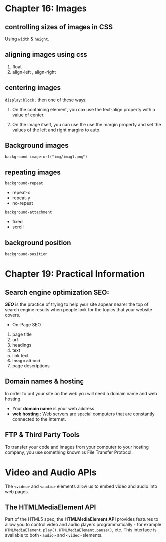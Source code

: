# Chapter 16: Images


## controlling sizes of images in CSS 

Using `width` & `height`.

## aligning images using css 
1. float 
3. align-left , align-right

## centering images 

`display:block;`
then one of these ways:
1.  On the containing element,
you can use the text-align
property with a value of center.

3. On the image itself, you can
use the use the margin property
and set the values of the left and
right margins to auto.

## Background images
`background-image:url("img/imag1.png")`
## repeating images 
`background-repeat`
* repeat-x
* repeat-y
* no-repeat 

`background-attachment`
* fixed 
* scroll

## background position 

`background-position `

# Chapter 19: Practical Information

## Search engine optimization SEO:

***SEO*** is the practice of trying
to help your site appear nearer
the top of search engine results
when people look for the topics
that your website covers.

* On-Page SEO
1. page title
2. url
3. headings
4. text
5. link text
6. image alt text
7. page descriptions

## Domain names & hosting
In order to put your site on the web you will
need a domain name and web hosting.

* Your **domain name** is your web
address.
* **web hosting** : Web servers
are special computers that are
constantly connected to the
Internet.

## FTP & Third Party Tools
To transfer your code and images from your
computer to your hosting company, you use
something known as File Transfer Protocol.

# Video and Audio APIs
The `<video>` and `<audio>` elements allow us to embed video and audio into web pages.

## The HTMLMediaElement API
Part of the HTML5 spec, the **HTMLMediaElement API** provides features to allow you to control video and audio players programmatically - for example `HTMLMediaElement.play()`, `HTMLMediaElement.pause()`, etc. This interface is available to both `<audio>` and `<video>` elements.
